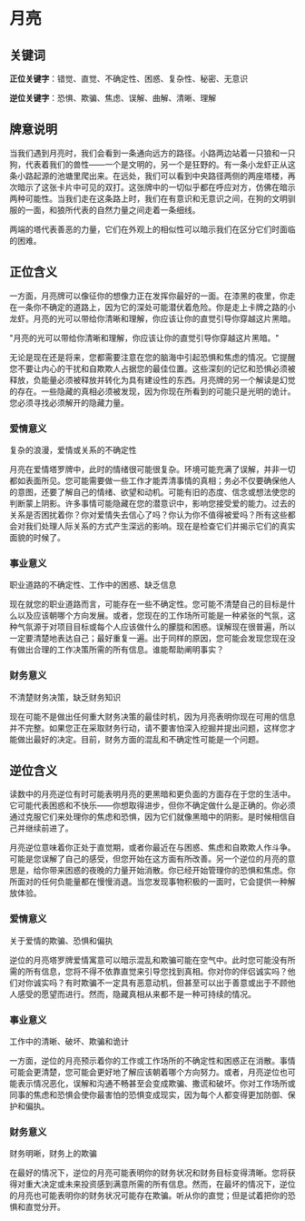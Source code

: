 # 月亮

## 关键词

**正位关键字**：错觉、直觉、不确定性、困惑、复杂性、秘密、无意识

**逆位关键字**：恐惧、欺骗、焦虑、误解、曲解、清晰、理解

## 牌意说明

当我们遇到月亮时，我们会看到一条通向远方的路径。小路两边站着一只狼和一只狗，代表着我们的兽性——一个是文明的，另一个是狂野的。有一条小龙虾正从这条小路起源的池塘里爬出来。在远处，我们可以看到中央路径两侧的两座塔楼，再次暗示了这张卡片中可见的双打。这张牌中的一切似乎都在呼应对方，仿佛在暗示两种可能性。当我们走在这条路上时，我们在有意识和无意识之间，在狗的文明驯服的一面，和狼所代表的自然力量之间走着一条细线。

两端的塔代表善恶的力量，它们在外观上的相似性可以暗示我们在区分它们时面临的困难。

## 正位含义

一方面，月亮牌可以像征你的想像力正在发挥你最好的一面。在漆黑的夜里，你走在一条你不确定的道路上，因为它的深处可能潜伏着危险。你是走上卡牌之路的小龙虾。月亮的光可以带给你清晰和理解，你应该让你的直觉引导你穿越这片黑暗。

"月亮的光可以带给你清晰和理解，你应该让你的直觉引导你穿越这片黑暗。"

无论是现在还是将来，您都需要注意在您的脑海中引起恐惧和焦虑的情况。它提醒您不要让内心的干扰和自欺欺人占据您的最佳位置。这些深刻的记忆和恐惧必须被释放，负能量必须被释放并转化为具有建设性的东西。月亮牌的另一个解读是幻觉的存在。一些隐藏的真相必须被发现，因为你现在所看到的可能只是光明的诡计。您必须寻找必须解开的隐藏力量。

### 爱情意义

复杂的浪漫，爱情或关系的不确定性

月亮在爱情塔罗牌中，此时的情绪很可能很复杂。环境可能充满了误解，并非一切都如表面所见。您可能需要做一些工作才能弄清事情的真相；务必不仅要确保他人的意图，还要了解自己的情绪、欲望和动机。可能有旧的态度、信念或想法使您的判断蒙上阴影。许多事情可能隐藏在您的潜意识中，影响您接受爱的能力。过去的关系是否困扰着你？你对爱情失去信心了吗？你认为你不值得被爱吗？所有这些都会对我们处理人际关系的方式产生深远的影响。现在是检查它们并揭示它们的真实面貌的时候了。

### 事业意义

职业道路的不确定性、工作中的困惑、缺乏信息

现在就您的职业道路而言，可能存在一些不确定性。您可能不清楚自己的目标是什么以及应该朝哪个方向发展。或者，您现在的工作场所可能是一种紧张的气氛，这种气氛源于对项目目标或每个人应该做什么的朦胧和困惑。误解现在很普遍，所以一定要清楚地表达自己；最好重复一遍。出于同样的原因，您可能会发现您现在没有做出合理的工作决策所需的所有信息。谁能帮助阐明事实？

### 财务意义

不清楚财务决策，缺乏财务知识

现在可能不是做出任何重大财务决策的最佳时机，因为月亮表明你现在可用的信息并不完整。如果您正在采取财务行动，请不要害怕深入挖掘并提出问题，这样您才能做出最好的决定。目前，财务方面的混乱和不确定性可能是一个问题。

## 逆位含义

读数中的月亮逆位有时可能表明月亮的更黑暗和更负面的方面存在于您的生活中。它可能代表困惑和不快乐——你想取得进步，但你不确定做什么是正确的。你必须通过克服它们来处理你的焦虑和恐惧，因为它们就像黑暗中的阴影。是时候相信自己并继续前进了。

月亮逆位意味着你正处于直觉期，或者你最近在与困惑、焦虑和自欺欺人作斗争。可能是您误解了自己的感受，但您开始在这方面有所改善。另一个逆位的月亮的意思是，给你带来困惑的夜晚的力量开始消散。你已经开始管理你的恐惧和焦虑。你所面对的任何负能量都在慢慢消退。当您发现事物积极的一面时，它会提供一种解放体验。

### 爱情意义

关于爱情的欺骗、恐惧和偏执

逆位的月亮塔罗牌爱情寓意可以暗示混乱和欺骗可能在空气中。此时您可能没有所需的所有信息，您将不得不依靠直觉来引导您找到真相。你对你的伴侣诚实吗？他们对你诚实吗？有时欺骗不一定具有恶意动机，但甚至可以出于善意或出于不顾他人感受的愿望而进行。然而，隐藏真相从来都不是一种可持续的情况。

### 事业意义

工作中的清晰、破坏、欺骗和诡计

一方面，逆位的月亮预示着你的工作或工作场所的不确定性和困惑正在消散。事情可能会更清楚，您可能会更好地了解应该朝着哪个方向努力。或者，月亮逆位也可能表示情况恶化，误解和沟通不畅甚至会变成欺骗、撒谎和破坏。你对工作场所或同事的焦虑和恐惧会使你最害怕的恐惧变成现实，因为每个人都变得更加防御、保护和偏执。

### 财务意义

财务明晰，财务上的欺骗

在最好的情况下，逆位的月亮可能表明你的财务状况和财务目标变得清晰。您将获得对重大决定或未来投资感到满意所需的所有信息。然而，在最坏的情况下，逆位的月亮也可能表明你的财务状况可能存在欺骗。听从你的直觉；但是试着把你的恐惧和直觉分开。